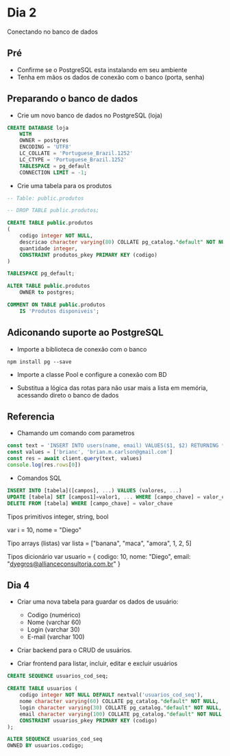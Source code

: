 # Dia 2
Conectando no banco de dados

## Pré
- Confirme se o PostgreSQL esta instalando em seu ambiente
- Tenha em mãos os dados de conexão com o banco (porta, senha)

## Preparando o banco de dados
- Crie um novo banco de dados no PostgreSQL (loja)

``` sql
CREATE DATABASE loja
    WITH 
    OWNER = postgres
    ENCODING = 'UTF8'
    LC_COLLATE = 'Portuguese_Brazil.1252'
    LC_CTYPE = 'Portuguese_Brazil.1252'
    TABLESPACE = pg_default
    CONNECTION LIMIT = -1;
```

- Crie uma tabela para os produtos
``` sql
-- Table: public.produtos

-- DROP TABLE public.produtos;

CREATE TABLE public.produtos
(
    codigo integer NOT NULL,
    descricao character varying(80) COLLATE pg_catalog."default" NOT NULL,
    quantidade integer,
    CONSTRAINT produtos_pkey PRIMARY KEY (codigo)
)

TABLESPACE pg_default;

ALTER TABLE public.produtos
    OWNER to postgres;

COMMENT ON TABLE public.produtos
    IS 'Produtos disponiveis';
```

## Adiconando suporte ao PostgreSQL

- Importe a biblioteca de conexão com o banco
```
npm install pg --save
```

- Importe a classe Pool e configure a conexão com BD

- Substitua a lógica das rotas para não usar mais a lista em memória, acessando direto o banco de dados

## Referencia

- Chamando um comando com parametros
``` javascript
const text = 'INSERT INTO users(name, email) VALUES($1, $2) RETURNING *'
const values = ['brianc', 'brian.m.carlson@gmail.com']
const res = await client.query(text, values)
console.log(res.rows[0])
```

- Comandos SQL
``` sql
INSERT INTO [tabela]([campos], ...) VALUES (valores, ...)
UPDATE [tabela] SET [campos1]=valor1, ... WHERE [campo_chave] = valor_chave
DELETE FROM [tabela] WHERE [campo_chave] = valor_chave
```

Tipos primitivos
integer, string, bool

var i = 10, nome = "Diego"

Tipo arrays (listas)
var lista = ["banana", "maca", "amora", 1, 2, 5]

Tipos dicionário
var usuario = {
    codigo: 10,
    nome: "Diego",
    email: "dyegros@allianceconsultoria.com.br"
}

## Dia 4

- Criar uma nova tabela para guardar os dados de usuário:
    - Codigo (numérico)
    - Nome (varchar 60)
    - Login (varchar 30)
    - E-mail (varchar 100)

- Criar backend para o CRUD de usuários. 

- Criar frontend para listar, incluir, editar e excluir usuários


```sql
CREATE SEQUENCE usuarios_cod_seq;

CREATE TABLE usuarios (
    codigo integer NOT NULL DEFAULT nextval('usuarios_cod_seq'),
    nome character varying(60) COLLATE pg_catalog."default" NOT NULL,
    login character varying(30) COLLATE pg_catalog."default" NOT NULL,
    email character varying(100) COLLATE pg_catalog."default" NOT NULL,
    CONSTRAINT usuarios_pkey PRIMARY KEY (codigo)
);

ALTER SEQUENCE usuarios_cod_seq
OWNED BY usuarios.codigo;
```